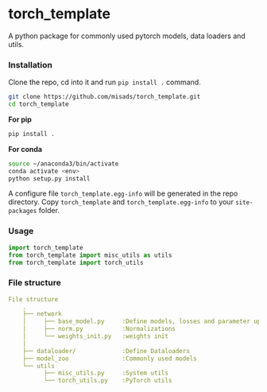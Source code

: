 # torch_template
A python package for commonly used pytorch models, data loaders and utils. 


### Installation

Clone the repo, cd into it and run `pip install .` command.

``` bash
git clone https://github.com/misads/torch_template.git
cd torch_template
```
**For pip**  
```bash
pip install . 
```

**For conda**
```bash
source ~/anaconda3/bin/activate
conda activate <env>
python setup.py install
```

A configure file `torch_template.egg-info` will be generated in the repo directory. Copy `torch_template` and `torch_template.egg-info` to your `site-packages` folder.


### Usage

```python
import torch_template
from torch_template import misc_utils as utils
from torch_template import torch_utils
```

### File structure

```yaml
File structure
    .
    ├── network
    │     ├── base_model.py     :Define models, losses and parameter updating
    │     ├── norm.py           :Normalizations
    │     └── weights_init.py   :weights init
    │
    ├── dataloader/             :Define Dataloaders
    ├── model_zoo               :Commonly used models
    └── utils
          ├── misc_utils.py     :System utils
          └── torch_utils.py    :PyTorch utils

```

